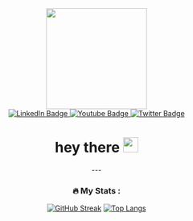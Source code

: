 <div id="header" align="center">
  <img src="https://media.giphy.com/media/lP8xu5t2DLGG045H8F/giphy.gif" width="200" height="200"/>
</div>
<div id="badges"  align="center">
  <a href="https://www.linkedin.com/in/dmitriy-sakaluk-283b2b221/">
    <img src="https://img.shields.io/badge/LinkedIn-blue?style=for-the-badge&logo=linkedin&logoColor=white" alt="LinkedIn Badge"/>
  </a>
  <a href="your-youtube-URL">
    <img src="https://img.shields.io/badge/YouTube-red?style=for-the-badge&logo=youtube&logoColor=white" alt="Youtube Badge"/>
  </a>
  <a href="https://twitter.com/owin66">
    <img src="https://img.shields.io/badge/Twitter-blue?style=for-the-badge&logo=twitter&logoColor=white" alt="Twitter Badge"/>
  </a>
</div>
<div id="header" align="center">
<img src="https://komarev.com/ghpvc/?username=owin66&style=flat-square&color=blue" alt="" />
</div>
<div id="header" align="center">
<h1>
  hey there
  <img src="https://media.giphy.com/media/hvRJCLFzcasrR4ia7z/giphy.gif" width="30px"/>
</h1>
</div>
<div id="header" align="center">
 ---

### :fire: My Stats :
  [![GitHub Streak](http://github-readme-streak-stats.herokuapp.com?user=owin66)](https://git.io/streak-stats)
  [![Top Langs](https://github-readme-stats.vercel.app/api/top-langs/?username=owin66&layout=compact)](https://github.com/anuraghazra/github-readme-stats)
  </div>
 
